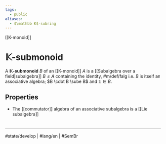 ```yaml
---
tags:
  - public
aliases:
  - $\mathbb K$-subring
---
```

[[K-monoid]]
# $\mathbb{K}$-submonoid

A **$\mathbb{K}$-submonoid** $B$ of an [[K-monoid]] $A$ is a [[Subalgebra over a field|subalgebra]] $B \leq A$ containing the identity, #m/def/falg 
i.e. $B$ is itself an associative algebra; $B \cdot B \sube B$ and $\mathbb{1} \in B$.

## Properties

- The [[commutator]] algebra of an associative subalgebra is a [[Lie subalgebra]]

#
---
#state/develop | #lang/en | #SemBr

